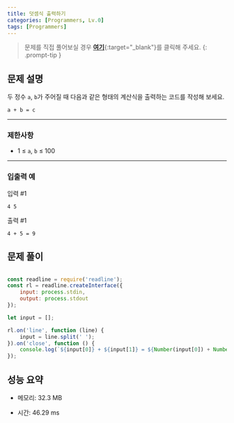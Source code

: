 ```yaml
---
title: 덧셈식 출력하기
categories: [Programmers, Lv.0]
tags: [Programmers]
---
```


> 문제를 직접 풀어보실 경우 [**여기**](https://school.programmers.co.kr/learn/courses/30/lessons/181947?language=javascript){:target="_blank"}를 클릭해 주세요.
{: .prompt-tip }

## 문제 설명

<p>두 정수 <code>a</code>, <code>b</code>가 주어질 때 다음과 같은 형태의 계산식을 출력하는 코드를 작성해 보세요.</p>
<div class="highlight"><pre class="codehilite"><code>a + b = c
</code></pre></div>
<hr>

### 제한사항

<ul>
<li>1 ≤ <code>a</code>, <code>b</code> ≤ 100</li>
</ul>

<hr>

### 입출력 예

<p>입력 #1</p>
<div class="highlight"><pre class="codehilite"><code>4 5
</code></pre></div>
<p>출력 #1</p>
<div class="highlight"><pre class="codehilite"><code>4 + 5 = 9
</code></pre></div>

## 문제 풀이

```js

const readline = require('readline');
const rl = readline.createInterface({
    input: process.stdin,
    output: process.stdout
});

let input = [];

rl.on('line', function (line) {
    input = line.split(' ');
}).on('close', function () {
    console.log(`${input[0]} + ${input[1]} = ${Number(input[0]) + Number(input[1])}`)
});

```

## 성능 요약

- 메모리: 32.3 MB

- 시간: 46.29 ms

